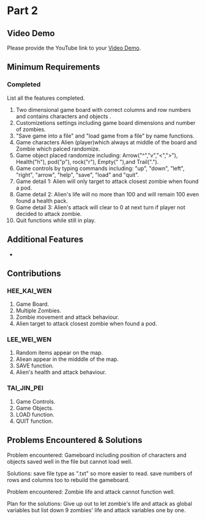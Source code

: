 # Part 2

## Video Demo

Please provide the YouTube link to your [Video Demo](https://www.youtube.com/watch?v=4cRI8nBFi1E).

## Minimum Requirements

### Completed

List all the features completed.

1. Two dimensional game board with correct columns and row numbers and contains characters and    objects .
2. Customizetions settings including game board dimensions and number of zombies.
3. "Save game into a file" and "load game from a file" by name functions.
4. Game characters Alien (player)which always at middle of the board and Zombie which palced randomize.
5. Game object placed randomize including: Arrow("^","v","<",">"), Health("h"), pod("p"), rock("r"), Empty(" "),and Trail(".").
6. Game controls by typing commands including: "up", "down", "left", "right", "arrow", "help", "save", "load" and "quit".
7. Game detail 1: Alien will only target to attack closest zombie when found a pod.
8. Game detail 2: Alien's life will no more than 100 and will remain 100 even found a health pack.
9. Game detail 3: Alien's attack will clear to 0 at next turn if player not decided to attack zombie.
10. Quit functions while still in play.

## Additional Features

-

## Contributions

### HEE_KAI_WEN

1. Game Board.
2. Multiple Zombies.
3. Zombie movement and attack behaviour. 
4. Alien target to attack closest zombie when found a pod.

### LEE_WEI_WEN

1. Random items appear on the map.
2. Aliean appear in the midddle of the map.
3. SAVE function.
4. Alien's health and attack behaviour.

### TAI_JIN_PEI

1. Game Controls.
2. Game Objects.
3. LOAD function.
4. QUIT function.

## Problems Encountered & Solutions

Problem encountered:
Gameboard including position of characters and objects saved well in the file but cannot load well.

Solutions:
save file type as ".txt" so more easier to read.
save numbers of rows and columns too to rebuild the gameboard.

Problem encountered:
Zombie life and attack cannot function well.

Plan for the solutions:
Give up out to let zombie's life and attack as global variables but list down 9 zombies' life and attack variables one by one. 

